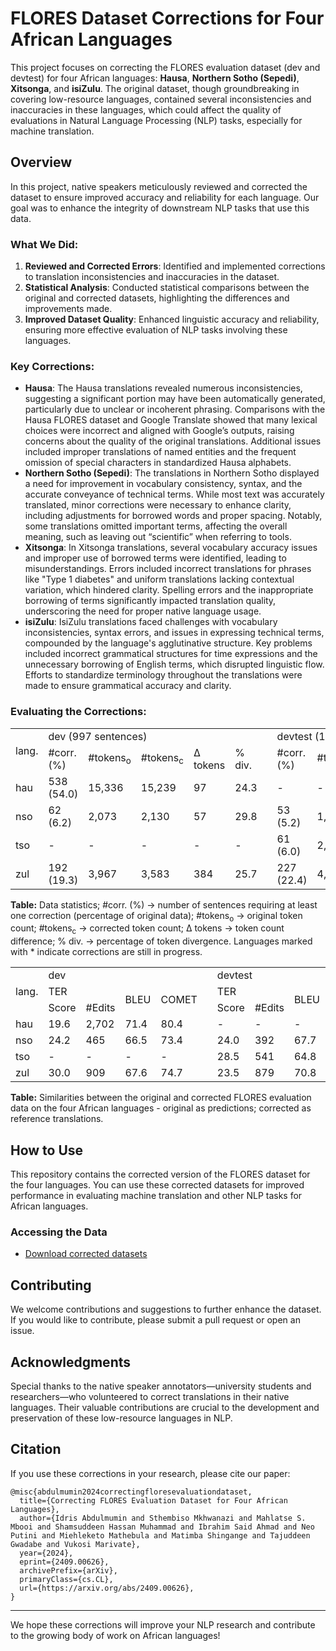 # FLORES Dataset Corrections for Four African Languages

This project focuses on correcting the FLORES evaluation dataset (dev and devtest) for four African languages: **Hausa**, **Northern Sotho (Sepedi)**, **Xitsonga**, and **isiZulu**. The original dataset, though groundbreaking in covering low-resource languages, contained several inconsistencies and inaccuracies in these languages, which could affect the quality of evaluations in Natural Language Processing (NLP) tasks, especially for machine translation.

## Overview

In this project, native speakers meticulously reviewed and corrected the dataset to ensure improved accuracy and reliability for each language. Our goal was to enhance the integrity of downstream NLP tasks that use this data.

### What We Did:
1. **Reviewed and Corrected Errors**: Identified and implemented corrections to translation inconsistencies and inaccuracies in the dataset.
2. **Statistical Analysis**: Conducted statistical comparisons between the original and corrected datasets, highlighting the differences and improvements made.
3. **Improved Dataset Quality**: Enhanced linguistic accuracy and reliability, ensuring more effective evaluation of NLP tasks involving these languages.

### Key Corrections:
- **Hausa**: The Hausa translations revealed numerous inconsistencies, suggesting a significant portion may have been automatically generated, particularly due to unclear or incoherent phrasing. Comparisons with the Hausa FLORES dataset and Google Translate showed that many lexical choices were incorrect and aligned with Google’s outputs, raising concerns about the quality of the original translations. Additional issues included improper translations of named entities and the frequent omission of special characters in standardized Hausa alphabets.
- **Northern Sotho (Sepedi)**: The translations in Northern Sotho displayed a need for improvement in vocabulary consistency, syntax, and the accurate conveyance of technical terms. While most text was accurately translated, minor corrections were necessary to enhance clarity, including adjustments for borrowed words and proper spacing. Notably, some translations omitted important terms, affecting the overall meaning, such as leaving out “scientific” when referring to tools.
- **Xitsonga**: In Xitsonga translations, several vocabulary accuracy issues and improper use of borrowed terms were identified, leading to misunderstandings. Errors included incorrect translations for phrases like "Type 1 diabetes" and uniform translations lacking contextual variation, which hindered clarity. Spelling errors and the inappropriate borrowing of terms significantly impacted translation quality, underscoring the need for proper native language usage.
- **isiZulu**: IsiZulu translations faced challenges with vocabulary inconsistencies, syntax errors, and issues in expressing technical terms, compounded by the language's agglutinative structure. Key problems included incorrect grammatical structures for time expressions and the unnecessary borrowing of English terms, which disrupted linguistic flow. Efforts to standardize terminology throughout the translations were made to ensure grammatical accuracy and clarity.

### Evaluating the Corrections:

<table>
  <tr>
    <td rowspan="2">
      lang.
    </td>
    <td colspan="5">
      dev (997 sentences)
    </td>
    <td>
    </td>
    <td colspan="5">
      devtest (1,012 sentences)
    </td>
  </tr>
  <tr>
    <td>#corr. (%)</td>
    <td>#tokens<sub>o</sub></td>
    <td>#tokens<sub>c</sub></td>
    <td>&Delta; tokens</td>
    <td>% div.</td>
    <td>
    </td>
    <td>#corr. (%)</td>
    <td>#tokens<sub>o</sub></td>
    <td>#tokens<sub>c</sub></td>
    <td>&Delta; tokens</td>
    <td>% div.</td>
  </tr>
  <tr>
    <td>hau</td>
    <td>538 (54.0)</td>
    <td>15,336</td>
    <td>15,239</td>
    <td>97</td>
    <td>24.3</td>
    <td></td>
    <td>-</td>
    <td>-</td>
    <td>-</td>
    <td>-</td>
    <td>-</td>
  </tr>
  <tr>
    <td>nso</td>
    <td>62 (6.2)</td>
    <td>2,073</td>
    <td>2,130</td>
    <td>57</td>
    <td>29.8</td>
    <td></td>
    <td>53 (5.2)</td>
    <td>1,780</td>
    <td>1,819</td>
    <td>39</td>
    <td>30.5</td>
  </tr>
  <tr>
    <td>tso</td>
    <td>-</td>
    <td>-</td>
    <td>-</td>
    <td>-</td>
    <td>-</td>
    <td></td>
    <td>61 (6.0)</td>
    <td>2,127</td>
    <td>2,161</td>
    <td>34</td>
    <td>35.7</td>
  </tr>
  <tr>
    <td>zul</td>
    <td>192 (19.3)</td>
    <td>3,967</td>
    <td>3,583</td>
    <td>384</td>
    <td>25.7</td>
    <td></td>
    <td>227 (22.4)</td>
    <td>4,430</td>
    <td>4,423</td>
    <td>7</td>
    <td>30.4</td>
  </tr>
</table>

**Table:** Data statistics; #corr. (%) → number of sentences requiring at least one correction (percentage of original data); #tokens<sub>o</sub> → original token count; #tokens<sub>c</sub> → corrected token count; &Delta; tokens → token count difference; % div. → percentage of token divergence. Languages marked with * indicate corrections are still in progress.

<table>
  <tr>
    <td rowspan="3">
      lang.
    </td>
    <td colspan="4">
      dev
    </td>
    <td>
    </td>
    <td colspan="4">
      devtest
    </td>
  </tr>
  <tr>
    <td colspan="2">TER</td>
    <td rowspan="2">BLEU</td>
    <td rowspan="2">COMET</td>
    <td></td>
    <td colspan="2">TER</td>
    <td rowspan="2">BLEU</td>
    <td rowspan="2">COMET</td>
  </tr>
  <tr>
    <td>Score</td>
    <td>#Edits</td>
    <td></td>
    <td>Score</td>
    <td>#Edits</td>
  </tr>
  <tr>
    <td>hau</td>
    <td>19.6</td>
    <td>2,702</td>
    <td>71.4</td>
    <td>80.4</td>
    <td></td>
    <td>-</td>
    <td>-</td>
    <td>-</td>
    <td>-</td>
  </tr>
  <tr>
    <td>nso</td>
    <td>24.2</td>
    <td>465</td>
    <td>66.5</td>
    <td>73.4</td>
    <td></td>
    <td>24.0</td>
    <td>392</td>
    <td>67.7</td>
    <td>73.5</td>
  </tr>
  <tr>
    <td>tso</td>
    <td>-</td>
    <td>-</td>
    <td>-</td>
    <td>-</td>
    <td></td>
    <td>28.5</td>
    <td>541</td>
    <td>64.8</td>
    <td>72.9</td>
  </tr>
  <tr>
    <td>zul</td>
    <td>30.0</td>
    <td>909</td>
    <td>67.6</td>
    <td>74.7</td>
    <td></td>
    <td>23.5</td>
    <td>879</td>
    <td>70.8</td>
    <td>75.8</td>
  </tr>
</table>

**Table:** Similarities between the original and corrected FLORES evaluation data on the four African languages - original as predictions; corrected as reference translations.

## How to Use

This repository contains the corrected version of the FLORES dataset for the four languages. You can use these corrected datasets for improved performance in evaluating machine translation and other NLP tasks for African languages.

### Accessing the Data
- [Download corrected datasets](link-to-datasets)

## Contributing

We welcome contributions and suggestions to further enhance the dataset. If you would like to contribute, please submit a pull request or open an issue.

## Acknowledgments

Special thanks to the native speaker annotators—university students and researchers—who volunteered to correct translations in their native languages. Their valuable contributions are crucial to the development and preservation of these low-resource languages in NLP.

## Citation

If you use these corrections in your research, please cite our paper:

```
@misc{abdulmumin2024correctingfloresevaluationdataset,
  title={Correcting FLORES Evaluation Dataset for Four African Languages}, 
  author={Idris Abdulmumin and Sthembiso Mkhwanazi and Mahlatse S. Mbooi and Shamsuddeen Hassan Muhammad and Ibrahim Said Ahmad and Neo Putini and Miehleketo Mathebula and Matimba Shingange and Tajuddeen Gwadabe and Vukosi Marivate},
  year={2024},
  eprint={2409.00626},
  archivePrefix={arXiv},
  primaryClass={cs.CL},
  url={https://arxiv.org/abs/2409.00626}, 
}
```

---

We hope these corrections will improve your NLP research and contribute to the growing body of work on African languages!